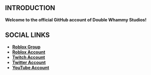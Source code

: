 ## INTRODUCTION
**Welcome to the official GitHub account of Double Whammy Studios!**

## SOCIAL LINKS
- **[Roblox Group](https://www.roblox.com/groups/14428521)**
- **[Roblox Account](https://www.roblox.com/users/136555894)**
- **[Twitch Account](https://www.twitch.tv/doublewhammystudios)**
- **[Twitter Account](https://twitter.com/DoubleWhammyDev)**
- **[YouTube Account](https://www.youtube.com/@doublewhammystudios)**
